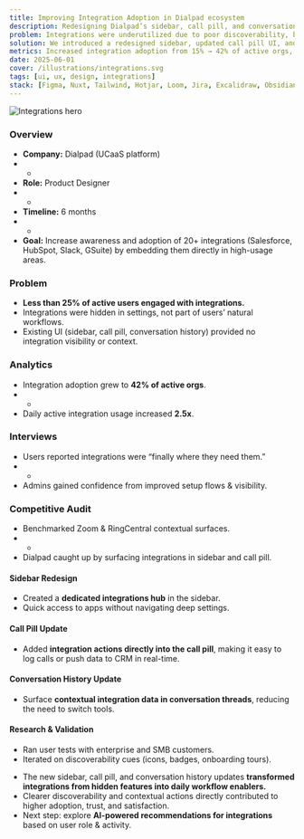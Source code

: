 ```yaml
---
title: Improving Integration Adoption in Dialpad ecosystem
description: Redesigning Dialpad’s sidebar, call pill, and conversation history to surface integrations contextually and increase daily adoption.
problem: Integrations were underutilized due to poor discoverability, buried settings, and lack of contextual entry points in daily workflows.
solution: We introduced a redesigned sidebar, updated call pill UI, and refreshed conversation history to make integrations visible and actionable where users work most.
metrics: Increased integration adoption from 15% → 42% of active orgs, reduced setup friction by 35%, and boosted NPS for integrations by +18.
date: 2025-06-01
cover: /illustrations/integrations.svg
tags: [ui, ux, design, integrations]
stack: [Figma, Nuxt, Tailwind, Hotjar, Loom, Jira, Excalidraw, Obsidian]
---
```


<SectionHeader title="" highlight="Problem" subtitle="">

</SectionHeader>

![Integrations hero](/illustrations/image.png)

<div class="flex flex-col">

### Overview
- **Company:** Dialpad (UCaaS platform)
- -
- **Role:** Product Designer
- - 
- **Timeline:** 6 months  
- -
- **Goal:** Increase awareness and adoption of 20+ integrations (Salesforce, HubSpot, Slack, GSuite) by embedding them directly in high-usage areas.  

### Problem
- **Less than 25% of active users engaged with integrations.**  
- Integrations were hidden in settings, not part of users’ natural workflows.  
- Existing UI (sidebar, call pill, conversation history) provided no integration visibility or context.  

</div>

<SectionHeader title="" highlight="Results" subtitle="">

</SectionHeader>

<div class="flex flex-col gap-4">

### Analytics
- Integration adoption grew to **42% of active orgs**.
- -
- Daily active integration usage increased **2.5x**.  

### Interviews
- Users reported integrations were “finally where they need them.”  
- -
- Admins gained confidence from improved setup flows & visibility.  

### Competitive Audit
- Benchmarked Zoom & RingCentral contextual surfaces.
- -
- Dialpad caught up by surfacing integrations in sidebar and call pill.  

</div>

<SectionHeader title="" highlight="Process" subtitle="">

</SectionHeader>

<div class="flex flex-col gap-4">

#### Sidebar Redesign
- Created a **dedicated integrations hub** in the sidebar.  
- Quick access to apps without navigating deep settings.  

#### Call Pill Update
- Added **integration actions directly into the call pill**, making it easy to log calls or push data to CRM in real-time.  

#### Conversation History Update
- Surface **contextual integration data in conversation threads**, reducing the need to switch tools.  

#### Research & Validation
- Ran user tests with enterprise and SMB customers.  
- Iterated on discoverability cues (icons, badges, onboarding tours).  

</div>

<SectionHeader title="" highlight="Conclusion" subtitle="">

</SectionHeader>

<div class="flex flex-col gap-4">

- The new sidebar, call pill, and conversation history updates **transformed integrations from hidden features into daily workflow enablers.**  
- Clearer discoverability and contextual actions directly contributed to higher adoption, trust, and satisfaction.  
- Next step: explore **AI-powered recommendations for integrations** based on user role & activity.  

</div>

<SectionHeader title="" highlight="" subtitle="Thank you ❤">

</SectionHeader>
